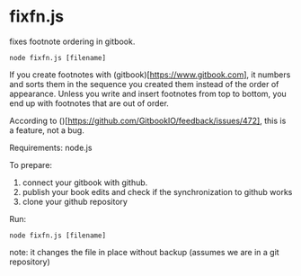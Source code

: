 # fixfn.js

fixes footnote ordering in gitbook.

`node fixfn.js [filename]`

If you create footnotes with (gitbook)[https://www.gitbook.com], it numbers and sorts them in the sequence you created them instead of the order of appearance. Unless you write and insert footnotes from top to bottom, you end up with footnotes that are out of order.

According to ()[https://github.com/GitbookIO/feedback/issues/472], this is a feature, not a bug.

Requirements: node.js

To prepare:

1. connect your gitbook with github.
2. publish your book edits and check if the synchronization to github works
3. clone your github repository

Run:  

`node fixfn.js [filename]`

note: it changes the file in place without backup (assumes we are in a git repository)
